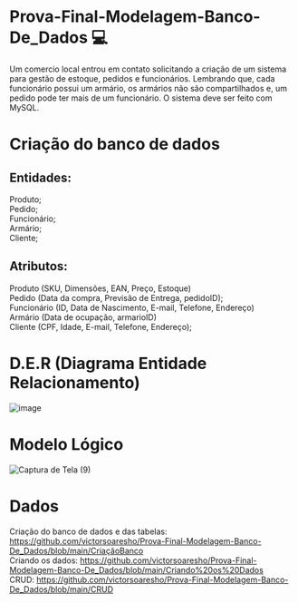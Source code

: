 # Prova-Final-Modelagem-Banco-De_Dados 💻 
Um comercio local entrou em contato solicitando a criação de um sistema para gestão de estoque, pedidos e funcionários. Lembrando que, cada funcionário possui um armário, os armários não são compartilhados e, um pedido pode ter mais de um funcionário. O sistema deve ser feito com MySQL. 

# Criação do banco de dados 

## Entidades:
Produto;<br>
Pedido;<br>
Funcionário;<br>
Armário;<br>
Cliente;<br>

## Atributos:
Produto (SKU, Dimensões, EAN, Preço, Estoque)<br>
Pedido (Data da compra, Previsão de Entrega, pedidoID);<br>
Funcionário (ID, Data de Nascimento, E-mail, Telefone, Endereço)<br>
Armário (Data de ocupação, armarioID)<br>
Cliente (CPF, Idade, E-mail, Telefone, Endereço);<br>

# D.E.R (Diagrama Entidade Relacionamento)
![image](https://github.com/victorsoaresho/Prova-Final-Modelagem-Banco-De_Dados/assets/136899628/bb8db5e9-3dd1-4b06-a7e1-75b0d902a407)

# Modelo Lógico
![Captura de Tela (9)](https://github.com/victorsoaresho/Prova-Final-Modelagem-Banco-De_Dados/assets/136899628/a78f63d5-dc1e-4ea0-b0c0-afa395a65ca9)

# Dados
Criação do banco de dados e das tabelas: https://github.com/victorsoaresho/Prova-Final-Modelagem-Banco-De_Dados/blob/main/CriaçãoBanco <br>
Criando os dados: https://github.com/victorsoaresho/Prova-Final-Modelagem-Banco-De_Dados/blob/main/Criando%20os%20Dados <br>
CRUD: https://github.com/victorsoaresho/Prova-Final-Modelagem-Banco-De_Dados/blob/main/CRUD


